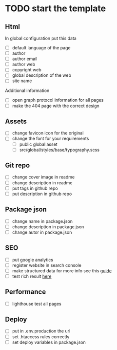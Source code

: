 # TODO start the template

## Html

In global configuration put this data

- [ ] default language of the page
- [ ] author
- [ ] author email
- [ ] author web
- [ ] copyright web
- [ ] global description of the web
- [ ] site name

Additional information

- [ ] open graph protocol information for all pages
- [ ] make the 404 page with the correct design

## Assets

- [ ] change favicon icon for the original
- [ ] change the font for your requirements
  - [ ] public global asset
  - [ ] src/global/styles/base/typography.scss

## Git repo

- [ ] change cover image in readme
- [ ] change description in readme
- [ ] put tags in github repo
- [ ] put description in github repo

## Package json

- [ ] change name in package.json
- [ ] change description in package.json
- [ ] change autor in package.json

## SEO

- [ ] put google analytics
- [ ] register website in search console
- [ ] make structured data for more info see this [guide](https://developers.google.com/search/docs/appearance/structured-data/search-gallery)
- [ ] test rich result [here](https://search.google.com/test/rich-results)

## Performance

- [ ] lighthouse test all pages

## Deploy

- [ ] put in .env.production the url
- [ ] set .htaccess rules correctly
- [ ] set deploy variables in package.json